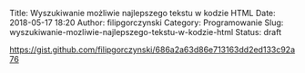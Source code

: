 Title: Wyszukiwanie możliwie najlepszego tekstu w kodzie HTML
Date: 2018-05-17 18:20
Author: filipgorczynski
Category: Programowanie
Slug: wyszukiwanie-mozliwie-najlepszego-tekstu-w-kodzie-html
Status: draft

https://gist.github.com/filipgorczynski/686a2a63d86e713163dd2ed133c92a76
